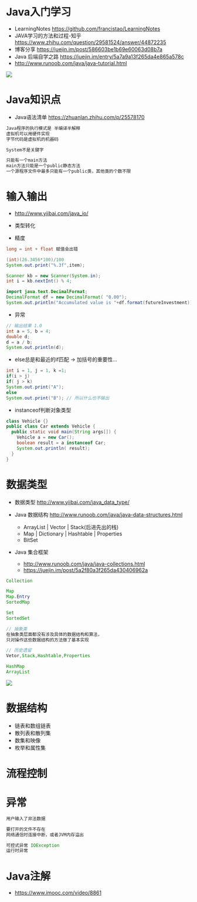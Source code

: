 # Java入门学习

- LearningNotes <https://github.com/francistao/LearningNotes>
- JAVA学习的方法和过程-知乎 <https://www.zhihu.com/question/29581524/answer/44872235>
- 博客分享 <https://juejin.im/post/586603be1b69e60063d08b7a>
- Java 后端自学之路 <https://juejin.im/entry/5a7a9a13f265da4e865a578c>
- http://www.runoob.com/java/java-tutorial.html

![](https://user-gold-cdn.xitu.io/2018/2/7/1616ee9f71973a2e?imageslim)

# Java知识点

- Java语法清单 <https://zhuanlan.zhihu.com/p/25578170>

```java
Java程序的执行模式是 半编译半解释
虚拟机可以用硬件实现
字节代码是虚拟机的机器码

System不是关键字

只能有一个main方法
main方法只能是一个public静态方法
一个源程序文件中最多只能有一个public类，其他类的个数不限
```

# 输入输出

- <http://www.yiibai.com/java_io/>

- 类型转化

- 精度

```java
long = int + float 赋值会出错

(int)(26.3456*100)/100
System.out.print("%.3f",item);

Scanner kb = new Scanner(System.in);
int i = kb.nextInt() % 4;

import java.text.DecimalFormat;
DecimalFormat df = new DecimalFormat( "0.00");
System.out.println("Accumulated value is "+df.format(futureInvestment));
```

- 异常

```java
// 输出结果 1.0
int a = 5, b = 4;
double d;
d = a / b;
System.out.println(d);
```

- else总是和最近的if匹配 -> 加括号的重要性...

```java
int i = 1, j = 1, k =1;
if(i > j)
if( j > k)
System.out.print("A");
else
System.out.print("B"); // 所以什么也不输出
```

- instanceof判断对象类型

```java
class Vehicle {}
public class Car extends Vehicle {
  public static void main(String args[]) {
    Vehicle a = new Car();
    boolean result = a instanceof Car;
    System.out.println( result);
  }
}
```

# 数据类型

- 数据类型 <http://www.yiibai.com/java_data_type/>
- Java 数据结构 <http://www.runoob.com/java/java-data-structures.html>

  - ArrayList | Vector | Stack(后进先出的栈)
  - Map | Dictionary | Hashtable | Properties
  - BitSet

- Java 集合框架 
  - <http://www.runoob.com/java/java-collections.html>
  - https://juejin.im/post/5a2f80a3f265da430406962a

```java
Collection

Map 
Map.Entry 
SortedMap

Set
SortedSet

// 抽象类
在抽象类层面都没有涉及具体的数据结构和算法，
只对操作这些数据结构的方法做了基本实现

// 历史遗留
Vetor,Stack,Hashtable,Properties

HashMap 
ArrayList
```

![](http://www.runoob.com/wp-content/uploads/2014/01/java-coll.png)

# 数据结构

- 链表和数组链表
- 散列表和散列集
- 数集和映像
- 枚举和属性集

# 流程控制

# 异常

```java
用户输入了非法数据

要打开的文件不存在
网络通信时连接中断，或者JVM内存溢出

可控式异常 IOException
运行时异常
```

# Java注解

- <https://www.imooc.com/video/8861>
